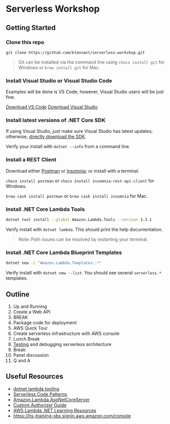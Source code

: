 # Serverless Workshop

## Getting Started

### Clone this repo

`git clone https://github.com/ktennant/serverless-workshop.git`

> Git can be installed via the command line using `choco install git` for Windows or `brew install git` for Mac.

### Install Visual Studio or Visual Studio Code

Examples will be done is VS Code; however, Visual Studio users will be just fine.

[Download VS Code][download-vs-code]
[Download Visual Studio][download-visual-studio]

### Install latest versions of .NET Core SDK

If using Visual Studio, just make sure Visual Studio has latest updates; otherwise, [directly download the SDK][dotnet-install].

Verify your install with `dotnet --info` from a command line.

### Install a REST Client

Download either [Postman][postman-download] or [Insomnia][insomnia-download]; or install with a terminal.

`choco install postman` or `choco install insomnia-rest-api-client` for Windows.

`brew cask install postman` or `brew cask install insomnia` for Mac.

### Install .NET Core Lambda Tools

```sh
dotnet tool install --global Amazon.Lambda.Tools --version 3.3.1
```

Verify install with `dotnet lambda`. This should print the help documentation.

> Note: Path issues can be resolved by restarting your terminal.

### Install .NET Core Lambda Blueprint Templates

```sh
dotnet new -i "Amazon.Lambda.Templates::*"
```

Verify install with `dotnet new --list`. You should see several `serverless.*` templates.

## Outline

1. Up and Running
1. Create a Web API
1. BREAK
1. Package code for deployment
1. AWS Quick Tour
1. Create serverless infrastructure with AWS console
1. Lunch Break
1. [Testing][testing-tool] and debugging serverless architecture
1. Break
1. Panel discussion
1. Q and A

## Useful Resources

- [dotnet lambda tooling][dotnet-lambda-tooling]
- [Serverless Code Patterns][serverless-code-patterns]
- [Amazon.Lambda.AspNetCoreServer][lambda-aspnetcoreserver]
- [Custom Authorizer Guide][custom-authorizer-guide]
- [AWS Lambda .NET Learning Resources][aws-dotnet-resources]
- https://hs-training-sbx.signin.aws.amazon.com/console

[dotnet-install]: https://dotnet.microsoft.com/download
[download-vs-code]: https://code.visualstudio.com/download
[download-visual-studio]: https://visualstudio.microsoft.com/downloads/
[testing-tool]: http://hstream-serverless-workshop.s3-website-us-east-1.amazonaws.com/
[dotnet-lambda-tooling]: https://github.com/aws/aws-extensions-for-dotnet-cli
[serverless-code-patterns]: https://serverless.com/blog/serverless-architecture-code-patterns/
[lambda-aspnetcoreserver]: https://github.com/aws/aws-lambda-dotnet/blob/master/Libraries/src/Amazon.Lambda.AspNetCoreServer/README.md
[custom-authorizer-guide]: https://www.alexdebrie.com/posts/lambda-custom-authorizers/
[aws-dotnet-resources]: https://github.com/aws/aws-lambda-dotnet#learning-resources
[postman-download]: https://www.getpostman.com/downloads/
[insomnia-download]: https://insomnia.rest/download/
